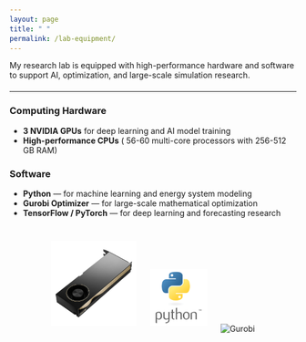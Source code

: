 ```yaml
---
layout: page
title: " "
permalink: /lab-equipment/
---
```



<p>
  My research lab is equipped with high-performance hardware and software 
  to support AI, optimization, and large-scale simulation research.
</p>

<hr style="margin: 20px 0;">

<h3>Computing Hardware</h3>
<ul>
  <li><strong>3 NVIDIA GPUs</strong> for deep learning and AI model training</li>
  <li><strong>High-performance CPUs</strong> ( 56-60 multi-core processors with 256-512 GB RAM)</li>
</ul>

<h3>Software </h3>
<ul>
  <li><strong>Python</strong> — for machine learning and energy system modeling</li>
  <li><strong>Gurobi Optimizer</strong> — for large-scale mathematical optimization</li>
  <li><strong>TensorFlow / PyTorch</strong> — for deep learning and forecasting research</li>
</ul>



<div style="text-align:center; margin-top:30px;">
  <img src="/assets/GPU.jpg" alt="GPU" style="width:150px; margin:10px;">
  <img src="/assets/python-logo.png" alt="Python" style="width:100px; margin:10px;">
  <img src="/assets/gurobi-logo.jpeg" alt="Gurobi" style="width:130px; margin:10px;">
</div>

